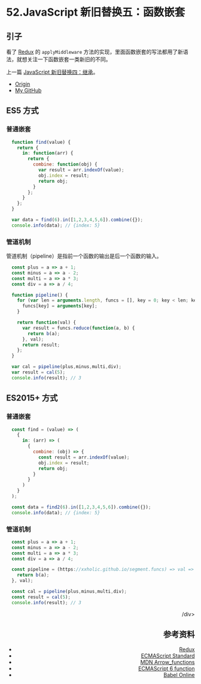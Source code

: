 # 52.JavaScript 新旧替换五：函数嵌套
## 引子
看了 [Redux][url-github-redux] 的 `applyMiddleware` 方法的实现，里面函数嵌套的写法都用了新语法，就想关注一下函数嵌套一类新旧的不同。

上一篇 [JavaScript 新旧替换四：继承][url-segment-49]。


- [Origin][url-origin]
- [My GitHub][url-my-github]

## ES5 方式
### 普通嵌套
```js
  function find(value) {
    return {
      in: function(arr) {
        return {
          combine: function(obj) {
            var result = arr.indexOf(value);
            obj.index = result;
            return obj;
          }
        };
      }
    };
  }

  var data = find(6).in([1,2,3,4,5,6]).combine({});
  console.info(data); // {index: 5}
```

### 管道机制
管道机制（pipeline）是指前一个函数的输出是后一个函数的输入。
```js
  const plus = a => a + 1;
  const minus = a => a - 2;
  const multi = a => a * 3;
  const div = a => a / 4;

  function pipeline() {
    for (var len = arguments.length, funcs = [], key = 0; key < len; key++) {
      funcs[key] = arguments[key];
    }

    return function(val) {
      var result = funcs.reduce(function(a, b) {
        return b(a);
      }, val);
      return result;
    };
  }

  var cal = pipeline(plus,minus,multi,div);
  var result = cal(5);
  console.info(result); // 3

```

## ES2015+ 方式

### 普通嵌套
```js
  const find = (value) => (
    {
      in: (arr) => (
        {
          combine: (obj) => {
            const result = arr.indexOf(value);
            obj.index = result;
            return obj;
          }
        }
      )
    }
  );

  const data = find2(6).in([1,2,3,4,5,6]).combine({});
  console.info(data); // {index: 5}
```

### 管道机制
```js
  const plus = a => a + 1;
  const minus = a => a - 2;
  const multi = a => a * 3;
  const div = a => a / 4;

  const pipeline = (https://xxholic.github.io/segment.funcs) => val => funcs.reduce(function(a,b) {
    return b(a);
  }, val);

  const cal = pipeline(plus,minus,multi,div);
  const result = cal(5);
  console.info(result); // 3

```


<div align="right">/div>


## 参考资料
- [Redux][url-github-redux]
- [ECMAScript Standard][url-ecma-standard]
- [MDN Arrow_functions][url-mdn-arrow]
- [ECMAScript 6 function][url-es6-ruanyifeng]
- [Babel Online](https://babeljs.io/repl)


[url-base]:https://xxholic.github.io/segment

[url-segment-49]:https://github.com/XXHolic/segment/issues/49

[url-github-redux]:https://github.com/reduxjs/redux
[url-ecma-standard]:http://www.ecma-international.org/publications/standards/Ecma-262.htm
[url-es6-ruanyifeng]:http://es6.ruanyifeng.com/#docs/function
[url-mdn-arrow]:https://developer.mozilla.org/zh-CN/docs/Web/JavaScript/Reference/Functions/Arrow_functions




[url-origin]:https://github.com/XXHolic/segment/issues/59
[url-my-github]:https://github.com/XXHolic
